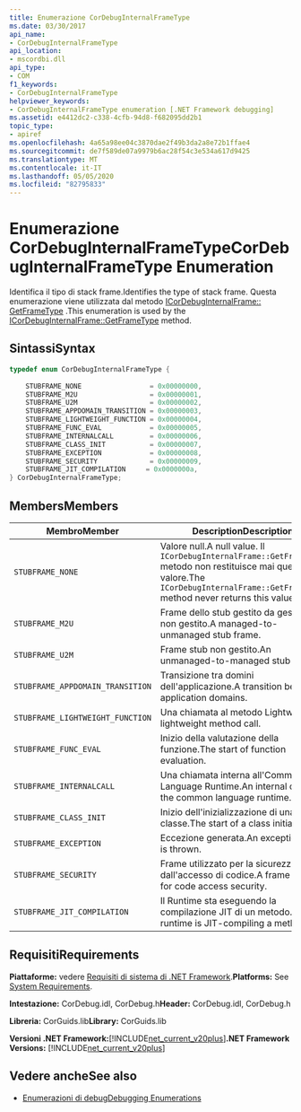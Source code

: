 ```yaml
---
title: Enumerazione CorDebugInternalFrameType
ms.date: 03/30/2017
api_name:
- CorDebugInternalFrameType
api_location:
- mscordbi.dll
api_type:
- COM
f1_keywords:
- CorDebugInternalFrameType
helpviewer_keywords:
- CorDebugInternalFrameType enumeration [.NET Framework debugging]
ms.assetid: e4412dc2-c338-4cfb-94d8-f682095dd2b1
topic_type:
- apiref
ms.openlocfilehash: 4a65a98ee04c3870dae2f49b3da2a8e72b1ffae4
ms.sourcegitcommit: de7f589de07a9979b6ac28f54c3e534a617d9425
ms.translationtype: MT
ms.contentlocale: it-IT
ms.lasthandoff: 05/05/2020
ms.locfileid: "82795833"
---
```

# <a name="cordebuginternalframetype-enumeration"></a><span data-ttu-id="c57a7-102">Enumerazione CorDebugInternalFrameType</span><span class="sxs-lookup"><span data-stu-id="c57a7-102">CorDebugInternalFrameType Enumeration</span></span>
<span data-ttu-id="c57a7-103">Identifica il tipo di stack frame.</span><span class="sxs-lookup"><span data-stu-id="c57a7-103">Identifies the type of stack frame.</span></span> <span data-ttu-id="c57a7-104">Questa enumerazione viene utilizzata dal metodo [ICorDebugInternalFrame:: GetFrameType](icordebuginternalframe-getframetype-method.md) .</span><span class="sxs-lookup"><span data-stu-id="c57a7-104">This enumeration is used by the [ICorDebugInternalFrame::GetFrameType](icordebuginternalframe-getframetype-method.md) method.</span></span>  
  
## <a name="syntax"></a><span data-ttu-id="c57a7-105">Sintassi</span><span class="sxs-lookup"><span data-stu-id="c57a7-105">Syntax</span></span>  
  
```cpp  
typedef enum CorDebugInternalFrameType {  
  
    STUBFRAME_NONE                 = 0x00000000,  
    STUBFRAME_M2U                  = 0x00000001,  
    STUBFRAME_U2M                  = 0x00000002,  
    STUBFRAME_APPDOMAIN_TRANSITION = 0x00000003,  
    STUBFRAME_LIGHTWEIGHT_FUNCTION = 0x00000004,  
    STUBFRAME_FUNC_EVAL            = 0x00000005,  
    STUBFRAME_INTERNALCALL         = 0x00000006,  
    STUBFRAME_CLASS_INIT           = 0x00000007,  
    STUBFRAME_EXCEPTION            = 0x00000008,  
    STUBFRAME_SECURITY             = 0x00000009,  
    STUBFRAME_JIT_COMPILATION     = 0x0000000a,  
} CorDebugInternalFrameType;  
```  
  
## <a name="members"></a><span data-ttu-id="c57a7-106">Members</span><span class="sxs-lookup"><span data-stu-id="c57a7-106">Members</span></span>  
  
|<span data-ttu-id="c57a7-107">Membro</span><span class="sxs-lookup"><span data-stu-id="c57a7-107">Member</span></span>|<span data-ttu-id="c57a7-108">Description</span><span class="sxs-lookup"><span data-stu-id="c57a7-108">Description</span></span>|  
|------------|-----------------|  
|`STUBFRAME_NONE`|<span data-ttu-id="c57a7-109">Valore null.</span><span class="sxs-lookup"><span data-stu-id="c57a7-109">A null value.</span></span> <span data-ttu-id="c57a7-110">Il `ICorDebugInternalFrame::GetFrameType` metodo non restituisce mai questo valore.</span><span class="sxs-lookup"><span data-stu-id="c57a7-110">The `ICorDebugInternalFrame::GetFrameType` method never returns this value.</span></span>|  
|`STUBFRAME_M2U`|<span data-ttu-id="c57a7-111">Frame dello stub gestito da gestito a non gestito.</span><span class="sxs-lookup"><span data-stu-id="c57a7-111">A managed-to-unmanaged stub frame.</span></span>|  
|`STUBFRAME_U2M`|<span data-ttu-id="c57a7-112">Frame stub non gestito.</span><span class="sxs-lookup"><span data-stu-id="c57a7-112">An unmanaged-to-managed stub frame.</span></span>|  
|`STUBFRAME_APPDOMAIN_TRANSITION`|<span data-ttu-id="c57a7-113">Transizione tra domini dell'applicazione.</span><span class="sxs-lookup"><span data-stu-id="c57a7-113">A transition between application domains.</span></span>|  
|`STUBFRAME_LIGHTWEIGHT_FUNCTION`|<span data-ttu-id="c57a7-114">Una chiamata al metodo Lightweight.</span><span class="sxs-lookup"><span data-stu-id="c57a7-114">A lightweight method call.</span></span>|  
|`STUBFRAME_FUNC_EVAL`|<span data-ttu-id="c57a7-115">Inizio della valutazione della funzione.</span><span class="sxs-lookup"><span data-stu-id="c57a7-115">The start of function evaluation.</span></span>|  
|`STUBFRAME_INTERNALCALL`|<span data-ttu-id="c57a7-116">Una chiamata interna all'Common Language Runtime.</span><span class="sxs-lookup"><span data-stu-id="c57a7-116">An internal call into the common language runtime.</span></span>|  
|`STUBFRAME_CLASS_INIT`|<span data-ttu-id="c57a7-117">Inizio dell'inizializzazione di una classe.</span><span class="sxs-lookup"><span data-stu-id="c57a7-117">The start of a class initialization.</span></span>|  
|`STUBFRAME_EXCEPTION`|<span data-ttu-id="c57a7-118">Eccezione generata.</span><span class="sxs-lookup"><span data-stu-id="c57a7-118">An exception that is thrown.</span></span>|  
|`STUBFRAME_SECURITY`|<span data-ttu-id="c57a7-119">Frame utilizzato per la sicurezza dall'accesso di codice.</span><span class="sxs-lookup"><span data-stu-id="c57a7-119">A frame used for code access security.</span></span>|  
|`STUBFRAME_JIT_COMPILATION`|<span data-ttu-id="c57a7-120">Il Runtime sta eseguendo la compilazione JIT di un metodo.</span><span class="sxs-lookup"><span data-stu-id="c57a7-120">The runtime is JIT-compiling a method.</span></span>|  
  
## <a name="requirements"></a><span data-ttu-id="c57a7-121">Requisiti</span><span class="sxs-lookup"><span data-stu-id="c57a7-121">Requirements</span></span>  
 <span data-ttu-id="c57a7-122">**Piattaforme:** vedere [Requisiti di sistema di .NET Framework](../../get-started/system-requirements.md).</span><span class="sxs-lookup"><span data-stu-id="c57a7-122">**Platforms:** See [System Requirements](../../get-started/system-requirements.md).</span></span>  
  
 <span data-ttu-id="c57a7-123">**Intestazione:** CorDebug.idl, CorDebug.h</span><span class="sxs-lookup"><span data-stu-id="c57a7-123">**Header:** CorDebug.idl, CorDebug.h</span></span>  
  
 <span data-ttu-id="c57a7-124">**Libreria:** CorGuids.lib</span><span class="sxs-lookup"><span data-stu-id="c57a7-124">**Library:** CorGuids.lib</span></span>  
  
 <span data-ttu-id="c57a7-125">**Versioni .NET Framework:**[!INCLUDE[net_current_v20plus](../../../../includes/net-current-v20plus-md.md)]</span><span class="sxs-lookup"><span data-stu-id="c57a7-125">**.NET Framework Versions:** [!INCLUDE[net_current_v20plus](../../../../includes/net-current-v20plus-md.md)]</span></span>  
  
## <a name="see-also"></a><span data-ttu-id="c57a7-126">Vedere anche</span><span class="sxs-lookup"><span data-stu-id="c57a7-126">See also</span></span>

- [<span data-ttu-id="c57a7-127">Enumerazioni di debug</span><span class="sxs-lookup"><span data-stu-id="c57a7-127">Debugging Enumerations</span></span>](debugging-enumerations.md)
